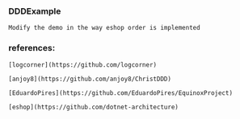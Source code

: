 ### DDDExample
```
Modify the demo in the way eshop order is implemented
```

### references:
```
[logcorner](https://github.com/logcorner)

[anjoy8](https://github.com/anjoy8/ChristDDD)

[EduardoPires](https://github.com/EduardoPires/EquinoxProject)

[eshop](https://github.com/dotnet-architecture)
```